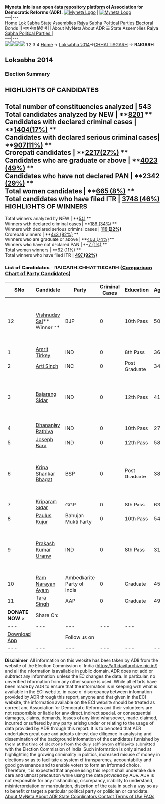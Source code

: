 **Myneta.info is an open data repository platform of Association for Democratic Reforms (ADR).**
[![Myneta Logo](https://www.myneta.info/lib/img/myneta-logo.png)](https://www.myneta.info/) | [![Myneta Logo](https://www.myneta.info/lib/img/adr-logo.png)](https://adrindia.org)  
---|---  
[Home](https://www.myneta.info/) [Lok Sabha](https://www.myneta.info/#ls "Lok Sabha") [ State Assemblies ](https://www.myneta.info/#sa "State Assemblies") [Rajya Sabha](https://www.myneta.info/#rs "Rajya Sabha") [Political Parties ](https://www.myneta.info/party "Political Parties") [ Electoral Bonds ](https://www.myneta.info/electoral_bonds "Electoral Bonds") [ || माय नेता हिंदी में || ](https://translate.google.co.in/translate?prev=hp&hl=en&js=y&u=www.myneta.info&sl=en&tl=hi&history_state0=) [ About MyNeta ](https://adrindia.org/content/about-myneta) [ About ADR ](https://adrindia.org/about-adr/who-we-are) [☰](javascript:void\(0\))
[ State Assemblies ](https://www.myneta.info/#sa "State Assemblies") [ Rajya Sabha ](https://www.myneta.info/#rs "Rajya Sabha") [ Political Parties ](https://www.myneta.info/party "Political Parties")
|   
---|---  
![](https://www.myneta.info/lib/img/banner/banner-1.png)![](https://www.myneta.info/lib/img/banner/banner-2.png)![](https://www.myneta.info/lib/img/banner/banner-3.png)![](https://www.myneta.info/lib/img/banner/banner-4.png)
1  2  3  4 
[Home](https://www.myneta.info/) → [Loksabha 2014](https://www.myneta.info/ls2014/)→[CHHATTISGARH](https://www.myneta.info/ls2014/index.php?action=show_constituencies&state_id=26) → **RAIGARH**
### 
## Loksabha 2014
###  Election Summary 
HIGHLIGHTS OF CANDIDATES  
---  
Total number of constituencies analyzed |  543   
Total candidates analyzed by NEW | **[8201](https://www.myneta.info/ls2014/index.php?action=summary&subAction=candidates_analyzed&sort=candidate#summary) **  
Candidates with declared criminal cases | **[1404(17%)](https://www.myneta.info/ls2014/index.php?action=summary&subAction=crime&sort=candidate#summary) **  
Candidates with declared serious criminal cases| **[907(11%)](https://www.myneta.info/ls2014/index.php?action=summary&subAction=serious_crime&sort=candidate#summary) **  
Crorepati candidates | **[2217(27%)](https://www.myneta.info/ls2014/index.php?action=summary&subAction=crorepati&sort=candidate#summary) **  
Candidates who are graduate or above | **[4023 (49%)](https://www.myneta.info/ls2014/index.php?action=summary&subAction=education&sort=candidate#summary) **  
Candidates who have not declared PAN | **[2342 (29%)](https://www.myneta.info/ls2014/index.php?action=summary&subAction=without_pan&sort=candidate#summary) **  
Total women candidates | **[665 (8%)](https://www.myneta.info/ls2014/index.php?action=summary&subAction=women_candidate&sort=candidate#summary) **  
Total candidates who have filed ITR | [**3748 (46%)**](https://www.myneta.info/ls2014/index.php?action=summary&subAction=filed_itr&sort=candidate#summary)  
HIGHLIGHTS OF WINNERS  
---  
Total winners analyzed by NEW | **[541](https://www.myneta.info/ls2014/index.php?action=summary&subAction=winner_analyzed&sort=candidate#summary) **  
Winners with declared criminal cases | **[186 (34%)](https://www.myneta.info/ls2014/index.php?action=summary&subAction=winner_crime&sort=candidate#summary) **  
Winners with declared serious criminal cases | **[119 (22%)](https://www.myneta.info/ls2014/index.php?action=summary&subAction=winner_serious_crime&sort=candidate#summary)**  
Crorepati winners | **[443 (82%)](https://www.myneta.info/ls2014/index.php?action=summary&subAction=winner_crorepati&sort=candidate#summary) **  
Winners who are graduate or above | **[403 (74%)](https://www.myneta.info/ls2014/index.php?action=summary&subAction=winner_education&sort=candidate#summary) **  
Winners who have not declared PAN | **[7 (1%)](https://www.myneta.info/ls2014/index.php?action=summary&subAction=winner_without_pan&sort=candidate#summary) **  
Total women winners | **[62 (11%)](https://www.myneta.info/ls2014/index.php?action=summary&subAction=winner_women&sort=candidate#summary) **  
Total winners who have filed ITR | [**497 (92%)**](https://www.myneta.info/ls2014/index.php?action=summary&subAction=winner_filed_itr&sort=candidate#summary)  
### List of Candidates - RAIGARH:CHHATTISGARH ([Comparison Chart of Party Candidates](https://www.myneta.info/ls2014/comparisonchart.php?constituency_id=107))
SNo | Candidate| Party| Criminal Cases| Education| Age| Total Assets| Liabilities  
---|---|---|---|---|---|---|---  
12  | [Vishnudev Sai](https://www.myneta.info/ls2014/candidate.php?candidate_id=103)** Winner ** | BJP | 0 | 10th Pass| 50 | ![](https://myneta.info/image_v2.php?myneta_folder=ls2014&candidate_id=103&col=ta) | ![](https://myneta.info/image_v2.php?myneta_folder=ls2014&candidate_id=103&col=lia)  
1  | [Amrit Tirkey](https://www.myneta.info/ls2014/candidate.php?candidate_id=4642) | IND | 0 | 8th Pass| 36 | Rs 27,11,000 ~ 27 Lacs+ | Rs 0 ~   
2  | [Arti Singh](https://www.myneta.info/ls2014/candidate.php?candidate_id=4131) | INC | 0 | Post Graduate| 34 | Rs 63,06,588 ~ 63 Lacs+ | Rs 5,58,727 ~ 5 Lacs+  
3  | [Bajarang Sidar](https://www.myneta.info/ls2014/candidate.php?candidate_id=4643) | IND | 0 | 12th Pass| 41 | ![](https://myneta.info/image_v2.php?myneta_folder=ls2014&candidate_id=4643&col=ta) | ![](https://myneta.info/image_v2.php?myneta_folder=ls2014&candidate_id=4643&col=lia)  
4  | [Dhananjay Rathiya](https://www.myneta.info/ls2014/candidate.php?candidate_id=4644) | IND | 0 | 10th Pass| 27 | Rs 1,21,000 ~ 1 Lacs+ | Rs 0 ~   
5  | [Joseph Bara](https://www.myneta.info/ls2014/candidate.php?candidate_id=4133) | IND | 0 | 12th Pass| 58 | Rs 22,35,000 ~ 22 Lacs+ | Rs 75,000 ~ 75 Thou+  
6  | [Kripa Shankar Bhagat](https://www.myneta.info/ls2014/candidate.php?candidate_id=4132) | BSP | 0 | Post Graduate| 38 | ![](https://myneta.info/image_v2.php?myneta_folder=ls2014&candidate_id=4132&col=ta) | ![](https://myneta.info/image_v2.php?myneta_folder=ls2014&candidate_id=4132&col=lia)  
7  | [Kriparam Sidar](https://www.myneta.info/ls2014/candidate.php?candidate_id=4638) | GGP | 0 | 8th Pass| 63 | Rs 77,45,000 ~ 77 Lacs+ | Rs 4,00,000 ~ 4 Lacs+  
8  | [Paulus Kujur](https://www.myneta.info/ls2014/candidate.php?candidate_id=4640) | Bahujan Mukti Party | 0 | 10th Pass| 54 | Rs 39,56,000 ~ 39 Lacs+ | Rs 0 ~   
9  | [Prakash Kumar Uranw](https://www.myneta.info/ls2014/candidate.php?candidate_id=4641) | IND | 0 | 8th Pass| 31 | ![](https://myneta.info/image_v2.php?myneta_folder=ls2014&candidate_id=4641&col=ta) | ![](https://myneta.info/image_v2.php?myneta_folder=ls2014&candidate_id=4641&col=lia)  
10  | [Ram Narayan Ayam](https://www.myneta.info/ls2014/candidate.php?candidate_id=4645) | Ambedkarite Party of India | 0 | Graduate| 45 | Rs 18,11,000 ~ 18 Lacs+ | Rs 0 ~   
11  | [Tara Singh](https://www.myneta.info/ls2014/candidate.php?candidate_id=4639) | AAP | 0 | Graduate| 49 | Rs 56,23,449 ~ 56 Lacs+ | Rs 3,00,000 ~ 3 Lacs+  
|  **DONATE NOW** × |  Share On:  | [](https://api.whatsapp.com/send?text=https%3A%2F%2Fmyneta.info%2Fpunjab2022%2Findex.php%3Faction%3Dshow_constituencies%26state_id%3D19) | [](https://www.facebook.com/sharer/sharer.php?u=https%3A%2F%2Fmyneta.info%2Fpunjab2022%2Findex.php%3Faction%3Dshow_constituencies%26state_id%3D19) | [](https://twitter.com/share?url=https%3A%2F%2Fmyneta.info%2Fpunjab2022%2Findex.php%3Faction%3Dshow_constituencies%26state_id%3D19)  
---|---|---|---|---  
| [ Download App ](https://play.google.com/store/apps/details?id=com.webrosoft.myneta1&pcampaignid=pcampaignidMKT-Other-global-all-co-prtnr-py-PartBadge-Mar2515-1) | [](https://play.google.com/store/apps/details?id=com.webrosoft.myneta1&pcampaignid=pcampaignidMKT-Other-global-all-co-prtnr-py-PartBadge-Mar2515-1) |  Follow us on  | [](https://www.facebook.com/adrindia.org/) | [](https://twitter.com/adrspeaks) | [](https://groups.google.com/g/national-election-watch?hl=en&pli=1) | [](https://www.instagram.com/adrspeaks/) | [](https://www.youtube.com/user/adrspeaks) | [](https://sharechat.com/profile/adrspeaks)  
---|---|---|---|---|---|---|---|---  
**Disclaimer:** All information on this website has been taken by ADR from the website of the Election Commission of India (https://affidavitarchive.nic.in/) and all the information is available in public domain. ADR does not add or subtract any information, unless the EC changes the data. In particular, no unverified information from any other source is used. While all efforts have been made by ADR to ensure that the information is in keeping with what is available in the ECI website, in case of discrepancy between information provided by ADR through this report, anyone and that given in the ECI website, the information available on the ECI website should be treated as correct and Association for Democratic Reforms and their volunteers are not responsible or liable for any direct, indirect special, or consequential damages, claims, demands, losses of any kind whatsoever, made, claimed, incurred or suffered by any party arising under or relating to the usage of data provided by ADR through this report. It is to be noted that ADR undertakes great care and adopts utmost due diligence in analysing and dissemination of the background information of the candidates furnished by them at the time of elections from the duly self-sworn affidavits submitted with the Election Commission of India. Such information is only aimed at highlighting the growing criminality in politics, increased misuse of money in elections so as to facilitate a system of transparency, accountability and good governance and to enable voters to form an informed choice. Therefore, it is expected that anyone using this report shall undertake due care and utmost precaution while using the data provided by ADR. ADR is not responsible for any mishandling, discrepancy, inability to understand, misinterpretation or manipulation, distortion of the data in such a way so as to benefit or target a particular political party or politician or candidate. 
[ About MyNeta ](https://adrindia.org/content/about-myneta) [ About ADR ](https://adrindia.org/about-adr/who-we-are) [ State Coordinators ](https://adrindia.org/about-adr/state-coordinators) [ Contact ](https://adrindia.org/contact-us) [ Terms of Use ](https://adrindia.org/content/adr-terms-use) [ FAQs ](https://adrindia.org/content/faqs)
